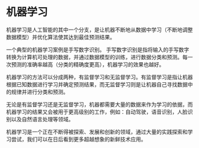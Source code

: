 # 机器学习

机器学习是人工智能的其中一个分支，是让机器不断地从数据中学习（不断地调整数据模型）并优化算法使其达到最佳预测结果。

一个典型的机器学习案例是手写数字识别。 手写数字识别是指将输入的手写数字转换为计算机可处理的数据，并通过数据模型的训练，进行数据分类和预测。每一次预测的准确率越高（分类的精确度更高），机器学习的效果也越好。

机器学习的方法可以分成两种，有监督学习和无监督学习。有监督学习是指让机器根据已知数据进行学习并确定预测结果，而无监督学习则是让机器自己寻找数据中的规律并进行分类和预测。

无论是有监督学习还是无监督学习，机器都需要大量的数据来作为学习的依据，而机器学习的结果又会被用于更高级别的工作，例如：自动驾驶，语音识别，人脸识别以及自然语言处理等领域。

机器学习是一个正在不断得被探索、发展和创新的领域，通过大量的实践探索和学习尝试，我们可以在日后看到更多超越想象的新鲜技术应用。
